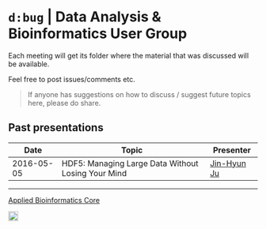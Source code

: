 # `d:bug` | Data Analysis & Bioinformatics User Group 
Each meeting will get its folder where the material that was discussed will be available.

Feel free to post issues/comments etc.

> If anyone has suggestions on how to discuss / suggest future topics here, please do share.

## Past presentations

| Date | Topic | Presenter |
|------|-------|-----------|
|2016-05-05 | HDF5: Managing Large Data Without Losing Your Mind | [Jin-Hyun Ju](http://mezeylab.cb.bscb.cornell.edu/PeopleDetail.aspx?Y=Jinhyun%20Ju) |

----------------------------
[Applied Bioinformatics Core](https://abc.med.cornell.edu)

<img src="https://raw.githubusercontent.com/abcdbug/dbug/master/WCM_logo.png" alt="WCM" style="height: 20px;"/>

